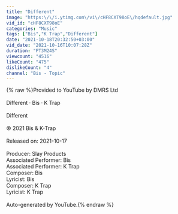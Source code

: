 ```yaml
---
title: "Different"
image: "https:\/\/i.ytimg.com\/vi\/cHF8CXT98oE\/hqdefault.jpg"
vid_id: "cHF8CXT98oE"
categories: "Music"
tags: ["Bis","K Trap","Different"]
date: "2021-10-18T20:32:50+03:00"
vid_date: "2021-10-16T10:07:28Z"
duration: "PT3M24S"
viewcount: "4516"
likeCount: "475"
dislikeCount: "4"
channel: "Bis - Topic"
---
```

{% raw %}Provided to YouTube by DMRS Ltd<br /><br />Different · Bis · K Trap<br /><br />Different<br /><br />℗ 2021 Bis &amp; K-Trap<br /><br />Released on: 2021-10-17<br /><br />Producer: Slay Products<br />Associated  Performer: Bis<br />Associated  Performer: K Trap<br />Composer: Bis<br />Lyricist: Bis<br />Composer: K Trap<br />Lyricist: K Trap<br /><br />Auto-generated by YouTube.{% endraw %}
